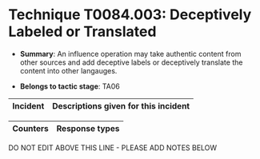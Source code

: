 # Technique T0084.003: Deceptively Labeled or Translated

* **Summary**: An influence operation may take authentic content from other sources and add deceptive labels or deceptively translate the content into other langauges. 

* **Belongs to tactic stage**: TA06


| Incident | Descriptions given for this incident |
| -------- | -------------------- |



| Counters | Response types |
| -------- | -------------- |


DO NOT EDIT ABOVE THIS LINE - PLEASE ADD NOTES BELOW